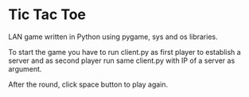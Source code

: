 # Tic Tac Toe
LAN game written in Python using pygame, sys and os libraries.

To start the game you have to run client.py as first player to establish a server and
as second player run same client.py with IP of a server as argument. 

After the round, click space button to play again.
